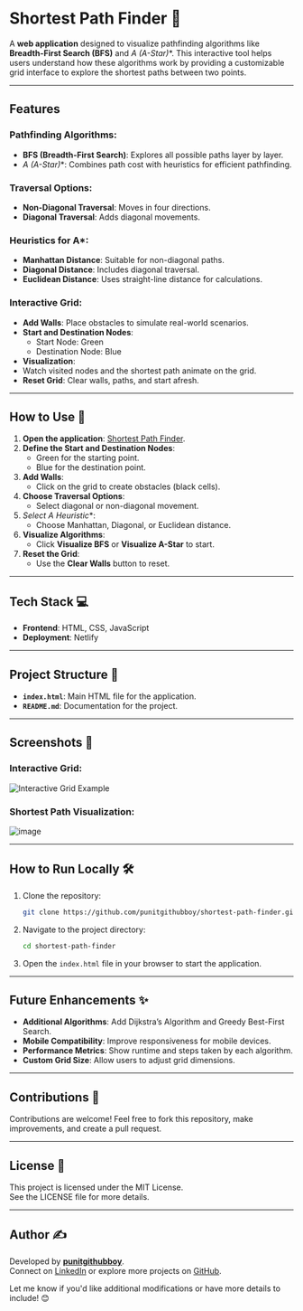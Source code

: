 # Shortest Path Finder 🌟

A **web application** designed to visualize pathfinding algorithms like **Breadth-First Search (BFS)** and **A* (A-Star)**. This interactive tool helps users understand how these algorithms work by providing a customizable grid interface to explore the shortest paths between two points.

---

## Features 

### Pathfinding Algorithms:
-  **BFS (Breadth-First Search)**: Explores all possible paths layer by layer.
-  **A* (A-Star)**: Combines path cost with heuristics for efficient pathfinding.

### Traversal Options:
-  **Non-Diagonal Traversal**: Moves in four directions.
-  **Diagonal Traversal**: Adds diagonal movements.

### Heuristics for A*:
-  **Manhattan Distance**: Suitable for non-diagonal paths.
-  **Diagonal Distance**: Includes diagonal traversal.
-  **Euclidean Distance**: Uses straight-line distance for calculations.

### Interactive Grid:
- **Add Walls**: Place obstacles to simulate real-world scenarios.
- **Start and Destination Nodes**:
  - Start Node: Green
  - Destination Node: Blue
-  **Visualization**:
  - Watch visited nodes and the shortest path animate on the grid.
-  **Reset Grid**: Clear walls, paths, and start afresh.

---

## How to Use 🎯

1. **Open the application**: [Shortest Path Finder](#).
2. **Define the Start and Destination Nodes**:
   - Green for the starting point.
   - Blue for the destination point.
3. **Add Walls**:
   - Click on the grid to create obstacles (black cells).
4. **Choose Traversal Options**:
   - Select diagonal or non-diagonal movement.
5. **Select A* Heuristic**:
   - Choose Manhattan, Diagonal, or Euclidean distance.
6. **Visualize Algorithms**:
   - Click **Visualize BFS** or **Visualize A-Star** to start.
7. **Reset the Grid**:
   - Use the **Clear Walls** button to reset.

---

## Tech Stack 💻

- **Frontend**: HTML, CSS, JavaScript
- **Deployment**: Netlify

---

## Project Structure 📁

- **`index.html`**: Main HTML file for the application.
- **`README.md`**: Documentation for the project.

---

## Screenshots 📸

### Interactive Grid:
![Interactive Grid Example](https://github.com/user-attachments/assets/54ae5a60-4666-44a4-9d52-c9a637b9c9f2)

### Shortest Path Visualization:
![image](https://github.com/user-attachments/assets/be4288aa-5080-49b5-af30-b9b2e4b67d38)


---

## How to Run Locally 🛠

1. Clone the repository:
   ```bash
   git clone https://github.com/punitgithubboy/shortest-path-finder.git
   ```
2. Navigate to the project directory:
   ```bash
   cd shortest-path-finder
   ```
3. Open the `index.html` file in your browser to start the application.

---

## Future Enhancements ✨

- **Additional Algorithms**: Add Dijkstra’s Algorithm and Greedy Best-First Search.
- **Mobile Compatibility**: Improve responsiveness for mobile devices.
- **Performance Metrics**: Show runtime and steps taken by each algorithm.
- **Custom Grid Size**: Allow users to adjust grid dimensions.

---

## Contributions 🤝

Contributions are welcome! Feel free to fork this repository, make improvements, and create a pull request.

---

## License 📝

This project is licensed under the MIT License.  
See the LICENSE file for more details.

---

## Author ✍

Developed by **[punitgithubboy](https://github.com/punitgithubboy)**.  
Connect on [LinkedIn](https://www.linkedin.com/in/punit-kumar-140767266) or explore more projects on [GitHub](https://github.com/punitgithubboy).

Let me know if you'd like additional modifications or have more details to include! 😊
